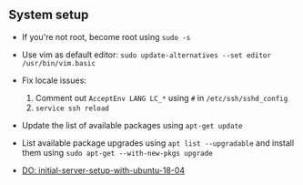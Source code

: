 ## System setup
- If you're not root, become root using `sudo -s`
- Use vim as default editor: `sudo update-alternatives --set editor /usr/bin/vim.basic`
- Fix locale issues:

    1. Comment out `AcceptEnv LANG LC_*` using `#` in `/etc/ssh/sshd_config`
    2. `service ssh reload`
    
- Update the list of available packages using `apt-get update`
- List available package upgrades using `apt list --upgradable` and install them using `sudo apt-get --with-new-pkgs upgrade`
- [DO: initial-server-setup-with-ubuntu-18-04](https://www.digitalocean.com/community/tutorials/initial-server-setup-with-ubuntu-18-04)
